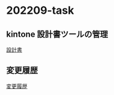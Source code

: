 # 202209-task

## kintone 設計書ツールの管理

[設計書](/設計書.xlsx)

## 変更履歴

[変更履歴](/%E5%A4%89%E6%9B%B4%E5%B1%A5%E6%AD%B4.txt)
